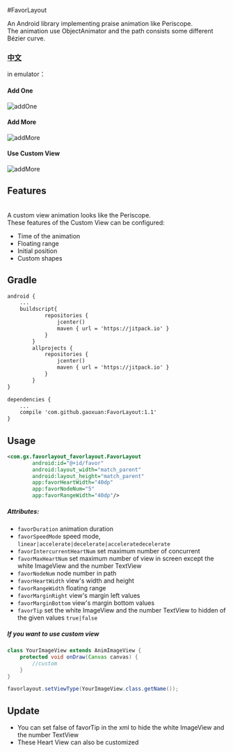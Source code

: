 #FavorLayout

An Android library implementing praise animation like Periscope.
<br>The animation use ObjectAnimator and the path consists some different Bézier curve.</br>

### [中文](./README-zh.md)

in emulator：
#### Add One

![addOne](https://github.com/gaoxuan/FavorLayout/blob/master/raw/addOne.gif)

#### Add More

![addMore](https://github.com/gaoxuan/FavorLayout/blob/master/raw/addMore.gif)

#### Use Custom View

![addMore](https://github.com/gaoxuan/FavorLayout/blob/master/raw/custom.gif)

## Features
<br>A custom view animation looks like the Periscope.</br>
These features of the Custom View can be configured:

- Time of the animation
- Floating range 
- Initial position
- Custom shapes

## Gradle

```xml
android {
    ...    
    buildscript{
            repositories {
                jcenter()
                maven { url = 'https://jitpack.io' }
            }
        }
        allprojects {
            repositories {
                jcenter()
                maven { url = 'https://jitpack.io' }
            }
        }
}
```
```xml
dependencies {
    ...
    compile 'com.github.gaoxuan:FavorLayout:1.1'
}
```
## Usage
```xml
<com.gx.favorlayout_favorlayout.FavorLayout
        android:id="@+id/favor"
        android:layout_width="match_parent"
        android:layout_height="match_parent"
        app:favorHeartWidth="40dp"
        app:favorNodeNum="5"
        app:favorRangeWidth="40dp"/>
```
##### Attributes:
* `favorDuration` animation duration
* `favorSpeedMode` speed mode, `linear|accelerate|decelerate|acceleratedecelerate`
* `favorIntercurrentHeartNum` set maximum number of concurrent
* `favorMaxHeartNum` set maximum number of view in screen except the white ImageView and the number TextView
* `favorNodeNum` node number in path
* `favorHeartWidth` view's width and height
* `favorRangeWidth` floating range
* `favorMarginRight` view's margin left values
* `favorMarginBottom` view's margin bottom values
* `favorTip` set the white ImageView and the number TextView to hidden of the given values `true|false`

##### If you want to use custom view
```java
class YourImageView extends AnimImageView {
    protected void onDraw(Canvas canvas) {
        //custom
    }
}

favorlayout.setViewType(YourImageView.class.getName());
```

## Update

- You can set false of favorTip in the xml to hide the white ImageView and the number TextView
- These Heart View can also be customized
